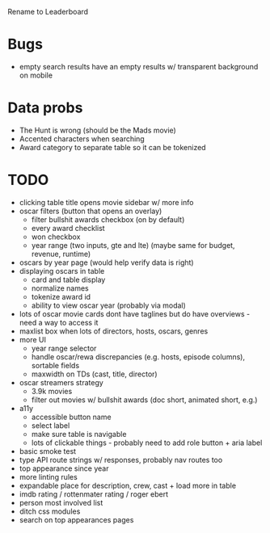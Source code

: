 Rename to Leaderboard

# Bugs

- empty search results have an empty results w/ transparent background on mobile

# Data probs

- The Hunt is wrong (should be the Mads movie)
- Accented characters when searching
- Award category to separate table so it can be tokenized

# TODO

- clicking table title opens movie sidebar w/ more info
- oscar filters (button that opens an overlay)
  - filter bullshit awards checkbox (on by default)
  - every award checklist
  - won checkbox
  - year range (two inputs, gte and lte) (maybe same for budget, revenue, runtime)
- oscars by year page (would help verify data is right)
- displaying oscars in table
  - card and table display
  - normalize names
  - tokenize award id
  - ability to view oscar year (probably via modal)
- lots of oscar movie cards dont have taglines but do have overviews - need a way to access it
- maxlist box when lots of directors, hosts, oscars, genres
- more UI
  - year range selector
  - handle oscar/rewa discrepancies (e.g. hosts, episode columns), sortable fields
  - maxwidth on TDs (cast, title, director)
- oscar streamers strategy
  - 3.9k movies
  - filter out movies w/ bullshit awards (doc short, animated short, e.g.)
- a11y
  - accessible button name
  - select label
  - make sure table is navigable
  - lots of clickable things - probably need to add role button + aria label
- basic smoke test
- type API route strings w/ responses, probably nav routes too
- top appearance since year
- more linting rules
- expandable place for description, crew, cast + load more in table
- imdb rating / rottenmater rating / roger ebert
- person most involved list
- ditch css modules
- search on top appearances pages
